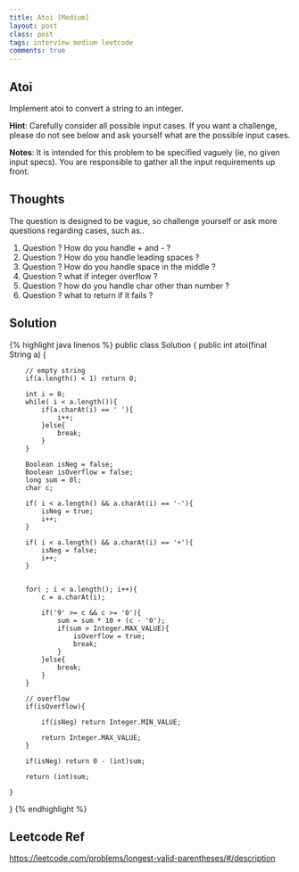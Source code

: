 ```yaml
---
title: Atoi [Medium]
layout: post
class: post
tags: interview medium leetcode
comments: true
---
```

## Atoi
Implement atoi to convert a string to an integer.

**Hint**: Carefully consider all possible input cases. If you want a challenge, please do not see below and ask yourself what are the possible input cases.

**Notes**: It is intended for this problem to be specified vaguely (ie, no given input specs). You are responsible to gather all the input requirements up front.

## Thoughts
The question is designed to be vague, so challenge yourself or ask more questions regarding cases, such as..

1. Question ? How do you handle + and - ?
2. Question ? How do you handle leading spaces ?
3. Question ? How do you handle space in the middle ?
4. Question ? what if integer overflow ?
5. Question ? how do you handle char other than number ?
6. Question ? what to return if it fails ?

## Solution
{% highlight java linenos %}
public class Solution {
    public int atoi(final String a) {
        
        // empty string
        if(a.length() < 1) return 0;
        
        int i = 0;
        while( i < a.length()){
            if(a.charAt(i) == ' '){
                i++;
            }else{
                break;
            }
        }
        
        Boolean isNeg = false;
        Boolean isOverflow = false;
        long sum = 0l;
        char c;
        
        if( i < a.length() && a.charAt(i) == '-'){
            isNeg = true;
            i++;
        }
        
        if( i < a.length() && a.charAt(i) == '+'){
            isNeg = false;
            i++;
        }
        
        
        for( ; i < a.length(); i++){
            c = a.charAt(i);
            
            if('9' >= c && c >= '0'){
                sum = sum * 10 + (c - '0');
                if(sum > Integer.MAX_VALUE){
                    isOverflow = true;
                    break;
                }
            }else{
                break;
            }
        }
        
        // overflow
        if(isOverflow){
            
            if(isNeg) return Integer.MIN_VALUE;
            
            return Integer.MAX_VALUE;
        }
        
        if(isNeg) return 0 - (int)sum;
        
        return (int)sum;
        
    }
}
{% endhighlight %}
## Leetcode Ref
https://leetcode.com/problems/longest-valid-parentheses/#/description
